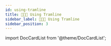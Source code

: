 ```yaml
---
id: using-tramline
title: 👩🏼‍💻 Using Tramline
sidebar_label: 👩🏼‍💻 Using Tramline
sidebar_position: 3
---
```


import DocCardList from '@theme/DocCardList';

<DocCardList />
